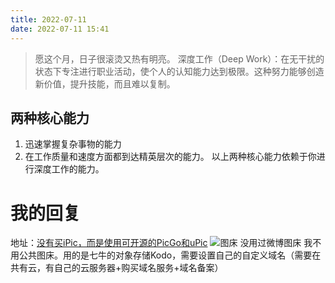```yaml
---
title: 2022-07-11
date: 2022-07-11 15:41
---
```


> 愿这个月，日子很滚烫又热有明亮。
> 深度工作（Deep Work）：在无干扰的状态下专注进行职业活动，使个人的认知能力达到极限。这种努力能够创造新价值，提升技能，而且难以复制。

## 两种核心能力

1. 迅速掌握复杂事物的能力
2. 在工作质量和速度方面都到达精英层次的能力。
以上两种核心能力依赖于你进行深度工作的能力。

# 我的回复

地址：[没有买iPic，而是使用可开源的PicGo和uPic](https://weibo.com/3276875390/IbvO5vpgz)
![图床](http://wrdoc.iotop.work/jianxue/20220712160353.png)
没用过微博图床
我不用公共图床。用的是七牛的对象存储Kodo，需要设置自己的自定义域名（需要在共有云，有自己的云服务器+购买域名服务+域名备案）
